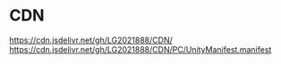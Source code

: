# CDN
https://cdn.jsdelivr.net/gh/LG2021888/CDN/
https://cdn.jsdelivr.net/gh/LG2021888/CDN/PC/UnityManifest.manifest

